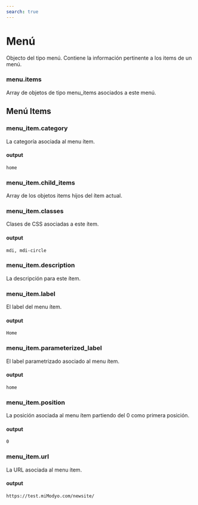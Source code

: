 ```yaml
---
search: true
---
```


# Menú

Objecto del tipo menú. Contiene la información pertinente a los items de un menú.

### menu.items

Array de objetos de tipo menu_items asociados a este menú.

## Menú Items

### menu_item.category

La categoría asociada al menu ítem.

#### output

```home```

### menu_item.child_items

Array de los objetos items hijos del ítem actual.

### menu_item.classes

Clases de CSS asociadas a este ítem.

#### output

```mdi, mdi-circle```

### menu_item.description

La descripción para este ítem.

### menu_item.label

El label del menu ítem.

#### output

```Home```

### menu_item.parameterized_label

El label parametrizado asociado al menu ítem.

#### output

```home```

### menu_item.position

La posición asociada al menu ítem partiendo del 0 como primera posición.

#### output

```0```

### menu_item.url

La URL asociada al menu ítem.

#### output

```https://test.miModyo.com/newsite/```